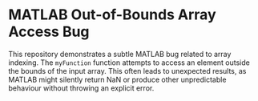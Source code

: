 # MATLAB Out-of-Bounds Array Access Bug

This repository demonstrates a subtle MATLAB bug related to array indexing. The `myFunction` function attempts to access an element outside the bounds of the input array.  This often leads to unexpected results, as MATLAB might silently return NaN or produce other unpredictable behaviour without throwing an explicit error.